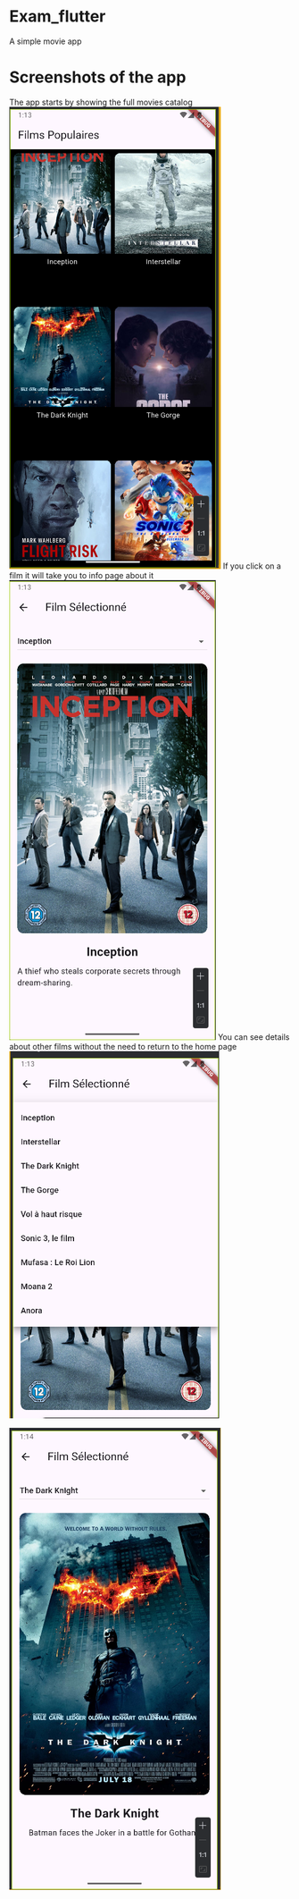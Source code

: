 # Exam_flutter
A simple movie app

# Screenshots of the app
The app starts by showing the full movies catalog
![Alt text](./screenshots/movieApp1.png)
If you click on a film it will take you to info page about it
![Alt text](./screenshots/movieApp2.png)
You can see details about other films without the need to return to the home page
![Alt text](./screenshots/movieApp3.png)

![Alt text](./screenshots/movieApp4.png)